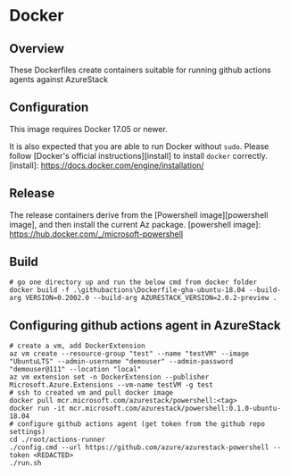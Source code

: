 # Docker


## Overview
These Dockerfiles create containers suitable for running github actions agents against AzureStack

## Configuration
This image requires Docker 17.05 or newer.

It is also expected that you are able to run Docker without `sudo`.
Please follow [Docker's official instructions][install] to install `docker` correctly.
[install]: https://docs.docker.com/engine/installation/


## Release
The release containers derive from the [Powershell image][powershell image], and then install the current Az package.
[powershell image]: https://hub.docker.com/_/microsoft-powershell

## Build
```
# go one directory up and run the below cmd from docker folder
docker build -f .\githubactions\Dockerfile-gha-ubuntu-18.04 --build-arg VERSION=0.2002.0 --build-arg AZURESTACK_VERSION=2.0.2-preview .
```

## Configuring github actions agent in AzureStack
```
# create a vm, add DockerExtension
az vm create --resource-group "test" --name "testVM" --image "UbuntuLTS" --admin-username "demouser" --admin-password "demouser@111" --location "local"
az vm extension set -n DockerExtension --publisher Microsoft.Azure.Extensions --vm-name testVM -g test
# ssh to created vm and pull docker image
docker pull mcr.microsoft.com/azurestack/powershell:<tag>
docker run -it mcr.microsoft.com/azurestack/powershell:0.1.0-ubuntu-18.04
# configure github actions agent (get token from the github repo settings)
cd ./root/actions-runner
./config.cmd --url https://github.com/azure/azurestack-powershell --token <REDACTED>
./run.sh
```